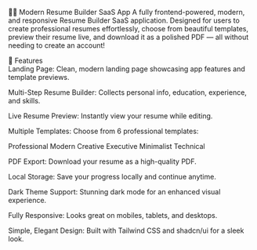 🧑‍💼 Modern Resume Builder SaaS App
A fully frontend-powered, modern, and responsive Resume Builder SaaS application.
Designed for users to create professional resumes effortlessly, choose from beautiful templates, preview their resume live, and download it as a polished PDF — all without needing to create an account!

🚀 Features  
Landing Page: Clean, modern landing page showcasing app features and template previews.
 
Multi-Step Resume Builder: Collects personal info, education, experience, and skills.

Live Resume Preview: Instantly view your resume while editing.
 
Multiple Templates: Choose from 6 professional templates:
   
Professional
Modern
Creative
Executive
Minimalist
Technical

PDF Export: Download your resume as a high-quality PDF.

Local Storage: Save your progress locally and continue anytime.

Dark Theme Support: Stunning dark mode for an enhanced visual experience.

Fully Responsive: Looks great on mobiles, tablets, and desktops.

Simple, Elegant Design: Built with Tailwind CSS and shadcn/ui for a sleek look.
